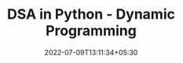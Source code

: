 ---
title: "DSA in Python - Dynamic Programming"
date: 2022-07-09T13:11:34+05:30
draft: false
cover: 
    image: blog/dsa/bst.jpg
    alt: Dynamic Programming
    caption: Learn DP Algorithms in Python
tags: ["DSA-Python"] 

---